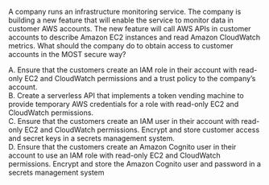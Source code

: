 A company runs an infrastructure monitoring service. The company is building a new feature that will enable the service to monitor data in customer AWS accounts. The new feature will call AWS APIs in customer accounts to describe Amazon EC2 instances and read Amazon CloudWatch metrics. What should the company do to obtain access to customer accounts in the MOST secure way? 

A. Ensure that the customers create an IAM role in their account with read-only EC2 and CloudWatch permissions and a trust policy to the company’s account. \
B. Create a serverless API that implements a token vending machine to provide temporary AWS credentials for a role with read-only EC2 and CloudWatch permissions. \
C. Ensure that the customers create an IAM user in their account with read-only EC2 and CloudWatch permissions. Encrypt and store customer access and secret keys in a secrets management system. \
D. Ensure that the customers create an Amazon Cognito user in their account to use an IAM role with read-only EC2 and CloudWatch permissions. Encrypt and store the Amazon Cognito user and password in a secrets management system

